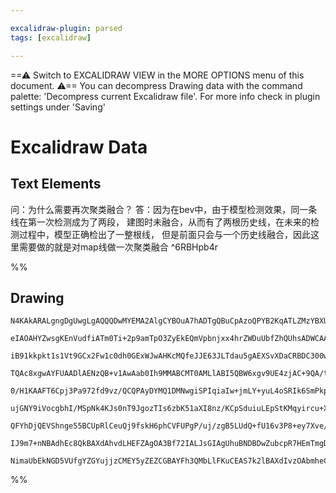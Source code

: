 ```yaml
---

excalidraw-plugin: parsed
tags: [excalidraw]

---
```

==⚠  Switch to EXCALIDRAW VIEW in the MORE OPTIONS menu of this document. ⚠== You can decompress Drawing data with the command palette: 'Decompress current Excalidraw file'. For more info check in plugin settings under 'Saving'


# Excalidraw Data

## Text Elements
问：为什么需要再次聚类融合？
答：因为在bev中，由于模型检测效果，同一条线在第一次检测成为了两段，
     建图时未融合，从而有了两根历史线，在未来的检测过程中，模型正确检出了一整根线，
     但是前面只会与一个历史线融合，因此这里需要做的就是对map线做一次聚类融合 ^6RBHpb4r

%%
## Drawing
```compressed-json
N4KAkARALgngDgUwgLgAQQQDwMYEMA2AlgCYBOuA7hADTgQBuCpAzoQPYB2KqATLZMzYBXUtiRoIACyhQ4zZAHoFAc0JRJQgEYA6bGwC2CgF7N6hbEcK4OCtptbErHALRY8RMpWdx8Q1TdIEfARcZgRmBShcZQUebQBGOIBmGjoghH0EDihmbgBtcDBQMBKIEm4IADYAJQAhAAk4TQAWUlSSyFhECqgsKHbSzG5nZoAGUe0eAFZ+UphhpPipyeae

eIAOAHYZwsgKEnVudfiATm0Ti+2p9amTpO3ZyEkEQmVpbnjxx4hrZWDuUbfZhQUhsADWCAAwmx8Gw2hIAMQAMyRWy2A0gmlw2DBylBQg4xGhsPh6BB1mYcFwgWyGIgSMI+HwAGVYP8JIIPHTgaCIQB1A6Sbh8XYQHnghCsmDs9Cc8rffFvDjhXJoeLfNhU7BqeZqr6ivHCOAASWIqtQeQAut8keRMqbuBwhEzvoRCVgKrhRnT8YTlcxzU6XaKwgh

iB91kkpkt1s1Vt9GCx2Fw1c0dh0GExWJwAHKcMQfeJJE63JLTdau5gAEXSvXDaCRBDC300wkJAFFgplsoHnfhvkI4MRcHWPldY6NEklJ+nSkQOGDHX3vrCcWHuI38M3Rb1MP0JIA71MAWP+ALjlAANygAk5QAA6YBAyMAsYqAQmtAFoBgG8fQCx4YAIFUA+P8AHQ4gBVvI9AAO1E9AAp1TQEHoQBaOUAGH/AEZXQA4uUAQitAGj1QABi0AaVtAAl

TQAc8xgwAYFUAADlAENzQB+v1AwAab0Ih9MMABCMT0AMLlABI5QBW6xgv9UE4zjAC+9QA/tUAN9NACpzT8YMAOblABgAwBIc2YwBOC0AMOVACflUiYNAwTAFNzQAQt0wwBx+MAaC9YNQwBja0AOw80MAL8UGMIwAXUxk5SOK41BADF5QB6M0AWSVACN0wAr5UALHlADg5QjACo5RTSJEoDABNrQBN+MAGcTb0ALQUNMARh1nMAT+19FwOBSNi6jX

0/H1KAAFT6Cpj3Pa972fd9vz/QCQPAyDYMQ1DMNwgiSPIqiaIw+jmLY+yuL4oSRIk6SmPkpSVPUrSML0gyUJM8zLJsuyOAcpy3K8vzAuC0LIpim94qS1L0sy7LKrpJFOCgZlCCMcReEBUULuyAAxXB9EZXVUFnTo+gAQSIZQU3QYIkX6BMmCgcwCH+14gegTU6T0bJcDdJgHTQIN+1FOFXjdAhCr3YrT0vW9HxyqqAOAsCIOg+DkPQ7C8KIsjKOo

ujGNY9iVocgbhI/MSpNk4KJs0nT9JgozTIs6zbK51aXI8nz/KCpSduiuLEpStKMqyircu+XAhCgNhqnCG67pBIQEBXVH6heN591QeJJimQoAF9wGtOh0rgVkRzu4pOmeTIKgB95ZgYQgEAoWpsVxX0iRhOEKmRFE04GCBsBEGkoGNXp9FZXkoST0kIFTtFNgzrPSBzvOMljnFDQJROSR6cgOEpaksjBwpM+z7u6/0Z7GRZNk7rFGF5V76va/zwuJ

QFYhDjQEVShnge55BCUpRlCeuQj9fskH6phCVFUPgP/uj/zgB5LUdQ+fU16v3P8+ey7Xve/BPtnPua43jI79sjXVusKB6z9/7XwyATKAMNAahwQKDKuL9B5+1ILAmubAKDPFwPWVAmNL6QNfhkdshJfqYOwSEPBPwKHIKIYPchoIKD5XgOPBOGdmDYFBEyAAGtwTY2xtAPF7pw7h+AACa3BmibEqEIqYmxjjTAjkYNgBhuCB0gPQAgVsPju0IbPD

IJ9m7+nNBAdhEc8QkBAXdAhvdLHEFZAgOA3Bf72IALJsGIAgUhuBNDBDwZubcpR7HEmTmgDREBagwmoaQZQWIAAUaxNjUF4PEZJqT0kTCmAASjpKbZQzpqQVFiQkng04UllMBLwcpqAsm5L0dPF+88IR30hpwXswZSi2jeggU27pSBumUOo0UWRfH+O4Jba2opsBEGcWgSZ3wOA9ImaQK2GojbzgtqshADTSh2AAFYIGwDkZkSy4AeK8T4vx64Gx

NimaUbEkNGD5VUfgYZGYujjzCMEY5yZEZCGBAYFh3QMbLlFKuCEAS7k2lBAXdIvzOAbmheC0IsDfnPNeUuJk7twBu34PSRk4R1EezdkAA===
```
%%